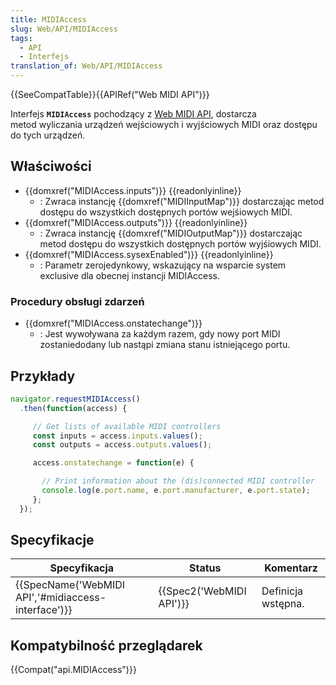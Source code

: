 ```yaml
---
title: MIDIAccess
slug: Web/API/MIDIAccess
tags:
  - API
  - Interfejs
translation_of: Web/API/MIDIAccess
---
```

{{SeeCompatTable}}{{APIRef("Web MIDI API")}}

Interfejs **`MIDIAccess`** pochodzący z [Web MIDI API](/pl/docs/Web/API/Web_MIDI_API), dostarcza metod wyliczania urządzeń wejściowych i wyjściowych MIDI oraz dostępu do tych urządzeń.

## Właściwości

- {{domxref("MIDIAccess.inputs")}} {{readonlyinline}}
  - : Zwraca instancję {{domxref("MIDIInputMap")}} dostarczając metod dostępu do wszystkich dostępnych portów wejśiowych MIDI.
- {{domxref("MIDIAccess.outputs")}} {{readonlyinline}}
  - : Zwraca instancję {{domxref("MIDIOutputMap")}} dostarczając metod dostępu do wszystkich dostępnych portów wyjśiowych MIDI.
- {{domxref("MIDIAccess.sysexEnabled")}} {{readonlyinline}}
  - : Parametr zerojedynkowy, wskazujący na wsparcie system exclusive dla obecnej instancji MIDIAccess.

### Procedury obsługi zdarzeń

- {{domxref("MIDIAccess.onstatechange")}}
  - : Jest wywoływana za każdym razem, gdy nowy port MIDI zostaniedodany lub nastąpi zmiana stanu istniejącego portu.

## Przykłady

```js
navigator.requestMIDIAccess()
  .then(function(access) {

     // Get lists of available MIDI controllers
     const inputs = access.inputs.values();
     const outputs = access.outputs.values();

     access.onstatechange = function(e) {

       // Print information about the (dis)connected MIDI controller
       console.log(e.port.name, e.port.manufacturer, e.port.state);
     };
  });
```

## Specyfikacje

| Specyfikacja                                                         | Status                           | Komentarz          |
| -------------------------------------------------------------------- | -------------------------------- | ------------------ |
| {{SpecName('WebMIDI API','#midiaccess-interface')}} | {{Spec2('WebMIDI API')}} | Definicja wstępna. |

## Kompatybilność przeglądarek

{{Compat("api.MIDIAccess")}}
